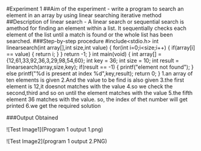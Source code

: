 #Experiment 1
##Aim of the experiment -  write a program to search an element in an array by using linear searching iterative method
##Description of linear search - A linear search or sequential search is amethod for finding an element within a list. It sequentially checks each element of the list until a match is found or the whole list has been searched.
###Step-by-step procedure
#include<stdio.h>
int linearsearch(int array[],int size,int value)
{
    for(int i=0;i<size;i++)
    {
        if(array[i] == value)
        {
            return i;
        }
    }
    return -1;
}
int main(void)
{
    int array[] = {12,61,33,92,36,3,29,98,54,60};
    int key = 36;
    int size = 10;
    int result = linearsearch(array,size,key);
    if(result == -1)
    {
        printf("element not found");
    }
    else
    printf("%d is present at index %d",key,result);
    return 0;
}
1.an array of ten elements is given
2.And the value to be find is also given
3.the first element is 12,it doesnot matches with the value
4.so we check the second,third and so on until the element matches with the value
5.the fifth element 36 matches with the value. so, the index of thet number will get printed
6.we get the required solution

###Output Obtained

![Test Image1](Program 1 output 1.png)

![Test Image2](program 1 output 2.PNG)
